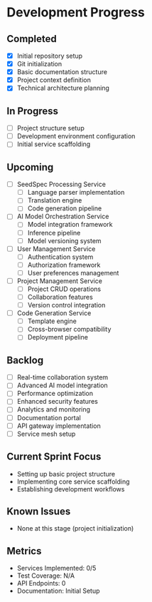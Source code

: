 # Development Progress

## Completed
- [x] Initial repository setup
- [x] Git initialization
- [x] Basic documentation structure
- [x] Project context definition
- [x] Technical architecture planning

## In Progress
- [ ] Project structure setup
- [ ] Development environment configuration
- [ ] Initial service scaffolding

## Upcoming
- [ ] SeedSpec Processing Service
  - [ ] Language parser implementation
  - [ ] Translation engine
  - [ ] Code generation pipeline

- [ ] AI Model Orchestration Service
  - [ ] Model integration framework
  - [ ] Inference pipeline
  - [ ] Model versioning system

- [ ] User Management Service
  - [ ] Authentication system
  - [ ] Authorization framework
  - [ ] User preferences management

- [ ] Project Management Service
  - [ ] Project CRUD operations
  - [ ] Collaboration features
  - [ ] Version control integration

- [ ] Code Generation Service
  - [ ] Template engine
  - [ ] Cross-browser compatibility
  - [ ] Deployment pipeline

## Backlog
- [ ] Real-time collaboration system
- [ ] Advanced AI model integration
- [ ] Performance optimization
- [ ] Enhanced security features
- [ ] Analytics and monitoring
- [ ] Documentation portal
- [ ] API gateway implementation
- [ ] Service mesh setup

## Current Sprint Focus
- Setting up basic project structure
- Implementing core service scaffolding
- Establishing development workflows

## Known Issues
- None at this stage (project initialization)

## Metrics
- Services Implemented: 0/5
- Test Coverage: N/A
- API Endpoints: 0
- Documentation: Initial Setup
